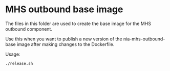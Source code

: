 # MHS outbound base image

The files in this folder are used to create the base image for the MHS outbound component.

Use this when you want to publish a new version of the nia-mhs-outbound-base image after making changes to the Dockerfile.

Usage:
```bash
./release.sh
```
